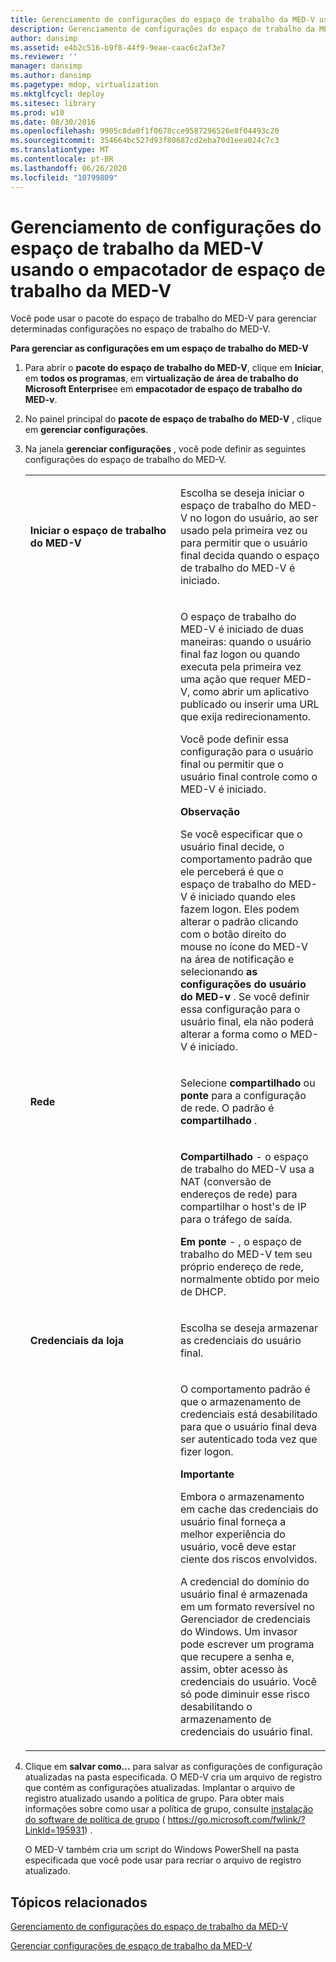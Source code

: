 ```yaml
---
title: Gerenciamento de configurações do espaço de trabalho da MED-V usando o empacotador de espaço de trabalho da MED-V
description: Gerenciamento de configurações do espaço de trabalho da MED-V usando o empacotador de espaço de trabalho da MED-V
author: dansimp
ms.assetid: e4b2c516-b9f8-44f9-9eae-caac6c2af3e7
ms.reviewer: ''
manager: dansimp
ms.author: dansimp
ms.pagetype: mdop, virtualization
ms.mktglfcycl: deploy
ms.sitesec: library
ms.prod: w10
ms.date: 08/30/2016
ms.openlocfilehash: 9905c8da0f1f0678cce9587296526e8f04493c20
ms.sourcegitcommit: 354664bc527d93f80687cd2eba70d1eea024c7c3
ms.translationtype: MT
ms.contentlocale: pt-BR
ms.lasthandoff: 06/26/2020
ms.locfileid: "10799809"
---
```

# Gerenciamento de configurações do espaço de trabalho da MED-V usando o empacotador de espaço de trabalho da MED-V


Você pode usar o pacote do espaço de trabalho do MED-V para gerenciar determinadas configurações no espaço de trabalho do MED-V.

**Para gerenciar as configurações em um espaço de trabalho do MED-V**

1. Para abrir o **pacote do espaço de trabalho do MED-V**, clique em **Iniciar**, em **todos os programas**, em **virtualização de área de trabalho do Microsoft Enterprise**e em **empacotador de espaço de trabalho do MED-v**.

2. No painel principal do **pacote de espaço de trabalho do MED-V** , clique em **gerenciar configurações**.

3. Na janela **gerenciar configurações** , você pode definir as seguintes configurações do espaço de trabalho do MED-V.

   <table>
   <colgroup>
   <col width="50%" />
   <col width="50%" />
   </colgroup>
   <tbody>
   <tr class="odd">
   <td align="left"><p><strong>Iniciar o espaço de trabalho do MED-V</strong></p></td>
   <td align="left"><p>Escolha se deseja iniciar o espaço de trabalho do MED-V no logon do usuário, ao ser usado pela primeira vez ou para permitir que o usuário final decida quando o espaço de trabalho do MED-V é iniciado.</p></td>
   </tr>
   <tr class="even">
   <td align="left"><p></p></td>
   <td align="left"><p>O espaço de trabalho do MED-V é iniciado de duas maneiras: quando o usuário final faz logon ou quando executa pela primeira vez uma ação que requer MED-V, como abrir um aplicativo publicado ou inserir uma URL que exija redirecionamento.</p>
   <p>Você pode definir essa configuração para o usuário final ou permitir que o usuário final controle como o MED-V é iniciado.</p>
   <div class="alert">
   <strong>Observação</strong><br/><p>Se você especificar que o usuário final decide, o comportamento padrão que ele perceberá é que o espaço de trabalho do MED-V é iniciado quando eles fazem logon. Eles podem alterar o padrão clicando com o botão direito do mouse no ícone do MED-V na área de notificação e selecionando <strong> as configurações do usuário do MED-v </strong> . Se você definir essa configuração para o usuário final, ela não poderá alterar a forma como o MED-V é iniciado.</p>
   </div>
   <div>

   </div></td>
   </tr>
   <tr class="odd">
   <td align="left"><p><strong>Rede</strong></p></td>
   <td align="left"><p>Selecione <strong> compartilhado </strong> ou <strong> ponte </strong> para a configuração de rede. O padrão é <strong> compartilhado </strong> .</p></td>
   </tr>
   <tr class="even">
   <td align="left"><p></p></td>
   <td align="left"><p><strong>Compartilhado </strong> - o espaço de trabalho do MED-V usa a NAT (conversão de endereços de rede) para compartilhar o host&#39;s de IP para o tráfego de saída.</p>
   <p><strong>Em ponte </strong> - , o espaço de trabalho do MED-V tem seu próprio endereço de rede, normalmente obtido por meio de DHCP.</p></td>
   </tr>
   <tr class="odd">
   <td align="left"><p><strong>Credenciais da loja</strong></p></td>
   <td align="left"><p>Escolha se deseja armazenar as credenciais do usuário final.</p></td>
   </tr>
   <tr class="even">
   <td align="left"><p></p></td>
   <td align="left"><p>O comportamento padrão é que o armazenamento de credenciais está desabilitado para que o usuário final deva ser autenticado toda vez que fizer logon.</p>
   <div class="alert">
   <strong>Importante</strong><br/><p>Embora o armazenamento em cache das credenciais do usuário final forneça a melhor experiência do usuário, você deve estar ciente dos riscos envolvidos.</p>
   <p>A credencial do domínio do usuário final é armazenada em um formato reversível no Gerenciador de credenciais do Windows. Um invasor pode escrever um programa que recupere a senha e, assim, obter acesso às credenciais do usuário. Você só pode diminuir esse risco desabilitando o armazenamento de credenciais do usuário final.</p>
   </div>
   <div>

   </div></td>
   </tr>
   </tbody>
   </table>



4. Clique em **salvar como...** para salvar as configurações de configuração atualizadas na pasta especificada. O MED-V cria um arquivo de registro que contém as configurações atualizadas. Implantar o arquivo de registro atualizado usando a política de grupo. Para obter mais informações sobre como usar a política de grupo, consulte [instalação do software de política de grupo](https://go.microsoft.com/fwlink/?LinkId=195931) ( https://go.microsoft.com/fwlink/?LinkId=195931) .

   O MED-V também cria um script do Windows PowerShell na pasta especificada que você pode usar para recriar o arquivo de registro atualizado.

## Tópicos relacionados


[Gerenciamento de configurações do espaço de trabalho da MED-V](managing-med-v-workspace-configuration-settings.md)

[Gerenciar configurações de espaço de trabalho da MED-V](manage-med-v-workspace-settings.md)









